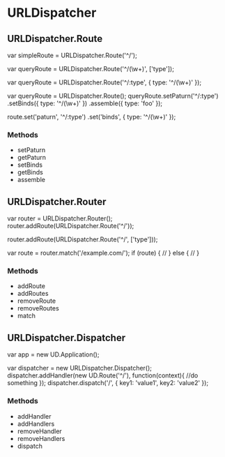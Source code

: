 URLDispatcher
=======================================


URLDispatcher.Route
---------------------------------------

var simpleRoute = URLDispatcher.Route('^/');

var queryRoute = URLDispatcher.Route('^/(\\w+)', ['type']);

var queryRoute = URLDispatcher.Route('^/:type', {
	type: '^/(\\w+)'
});


var queryRoute = URLDispatcher.Route();
queryRoute.setPaturn('^/:type')
	.setBinds({
		type: '^/(\\w+)'
	})
	.assemble({
		type: 'foo'
	});

route.set('paturn', '^/:type')
	.set('binds', {
		type: '^/(\\w+)'
	});

### Methods

* setPaturn
* getPaturn
* setBinds
* getBinds
* assemble


URLDispatcher.Router
---------------------------------------

var router = URLDispatcher.Router();
router.addRoute(URLDispatcher.Route('^/'));

router.addRoute(URLDispatcher.Route('^/', ['type']));

var route = router.match('/example.com/');
if (route) {
	//
} else {
	//
}

### Methods

* addRoute
* addRoutes
* removeRoute
* removeRoutes
* match


URLDispatcher.Dispatcher
---------------------------------------

var app = new UD.Application();

var dispatcher = new URLDispatcher.Dispatcher();
dispatcher.addHandler(new UD.Route('^/'), function(context){
	//do something
});
dispatcher.dispatch('/', {
	key1: 'value1',
	key2: 'value2'
});


### Methods

* addHandler
* addHandlers
* removeHandler
* removeHandlers
* dispatch
